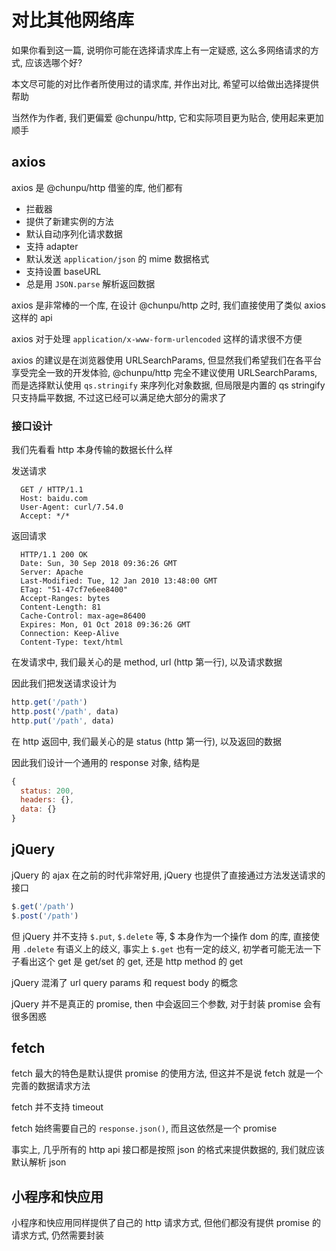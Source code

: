 # 对比其他网络库

如果你看到这一篇, 说明你可能在选择请求库上有一定疑惑, 这么多网络请求的方式, 应该选哪个好?

本文尽可能的对比作者所使用过的请求库, 并作出对比, 希望可以给做出选择提供帮助

当然作为作者, 我们更偏爱 @chunpu/http, 它和实际项目更为贴合, 使用起来更加顺手

## axios

axios 是 @chunpu/http 借鉴的库, 他们都有

- 拦截器
- 提供了新建实例的方法
- 默认自动序列化请求数据
- 支持 adapter
- 默认发送 `application/json` 的 mime 数据格式
- 支持设置 baseURL
- 总是用 `JSON.parse` 解析返回数据

axios 是非常棒的一个库, 在设计 @chunpu/http 之时, 我们直接使用了类似 axios 这样的 api

axios 对于处理 `application/x-www-form-urlencoded` 这样的请求很不方便

axios 的建议是在浏览器使用 URLSearchParams, 但显然我们希望我们在各平台享受完全一致的开发体验, @chunpu/http 完全不建议使用 URLSearchParams, 而是选择默认使用 `qs.stringify` 来序列化对象数据, 但局限是内置的 qs stringify 只支持扁平数据, 不过这已经可以满足绝大部分的需求了

### 接口设计

我们先看看 http 本身传输的数据长什么样

发送请求

```
  GET / HTTP/1.1
  Host: baidu.com
  User-Agent: curl/7.54.0
  Accept: */*
```

返回请求

```
  HTTP/1.1 200 OK
  Date: Sun, 30 Sep 2018 09:36:26 GMT
  Server: Apache
  Last-Modified: Tue, 12 Jan 2010 13:48:00 GMT
  ETag: "51-47cf7e6ee8400"
  Accept-Ranges: bytes
  Content-Length: 81
  Cache-Control: max-age=86400
  Expires: Mon, 01 Oct 2018 09:36:26 GMT
  Connection: Keep-Alive
  Content-Type: text/html
```

在发请求中, 我们最关心的是 method, url (http 第一行), 以及请求数据

因此我们把发送请求设计为

```js
http.get('/path')
http.post('/path', data)
http.put('/path', data)
```

在 http 返回中, 我们最关心的是 status (http 第一行), 以及返回的数据

因此我们设计一个通用的 response 对象, 结构是

```js
{
  status: 200,
  headers: {},
  data: {}
}
```

## jQuery

jQuery 的 ajax 在之前的时代非常好用, jQuery 也提供了直接通过方法发送请求的接口

```js
$.get('/path')
$.post('/path')
```

但 jQuery 并不支持 `$.put`, `$.delete` 等, $ 本身作为一个操作 dom 的库, 直接使用 `.delete` 有语义上的歧义, 事实上 `$.get` 也有一定的歧义, 初学者可能无法一下子看出这个 get 是 get/set 的 get, 还是 http method 的 get

jQuery 混淆了 url query params 和 request body 的概念

jQuery 并不是真正的 promise, then 中会返回三个参数, 对于封装 promise 会有很多困惑

## fetch

fetch 最大的特色是默认提供 promise 的使用方法, 但这并不是说 fetch 就是一个完善的数据请求方法

fetch 并不支持 timeout

fetch 始终需要自己的 `response.json()`, 而且这依然是一个 promise

事实上, 几乎所有的 http api 接口都是按照 json 的格式来提供数据的, 我们就应该默认解析 json

## 小程序和快应用

小程序和快应用同样提供了自己的 http 请求方式, 但他们都没有提供 promise 的请求方式, 仍然需要封装
